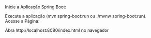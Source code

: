 Inicie a Aplicação Spring Boot:

Execute a aplicação (mvn spring-boot:run ou ./mvnw spring-boot:run).
Acesse a Página:

Abra http://localhost:8080/index.html no navegador



